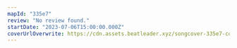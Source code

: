 ```yaml
---
mapId: "335e7"
review: "No review found."
startDate: "2023-07-06T15:00:00.000Z"
coverUrlOverwrite: https://cdn.assets.beatleader.xyz/songcover-335e7-cover.jpg
---
```

